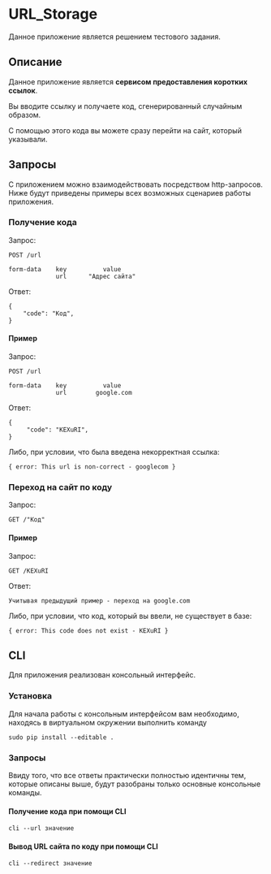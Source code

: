 # URL_Storage

Данное приложение является решением тестового задания.

## Описание

Данное приложение является **сервисом предоставления коротких ссылок**. 

Вы вводите ссылку и получаете код, сгенерированный случайным образом. 

С помощью этого кода вы можете сразу перейти на сайт, который указывали.

## Запросы

С приложением можно взаимодействовать посредством http-запросов.
Ниже будут приведены примеры всех возможных сценариев работы приложения.

### Получение кода

Запрос:

    POST /url
    
    form-data    key          value
                 url      "Адрес сайта"

Ответ:

    {
        "code": "Код",
    }

#### Пример

Запрос:

    POST /url
    
    form-data    key          value
                 url        google.com


Ответ:

    {
         "code": "KEXuRI",
    }
    
Либо, при условии, что была введена некорректная ссылка:
    
    { error: This url is non-correct - googlecom }
    
### Переход на сайт по коду

Запрос:

    GET /"Код"

#### Пример

Запрос:

    GET /KEXuRI

Ответ:

    Учитывая предыдущий пример - переход на google.com
    
Либо, при условии, что код, который вы ввели, не существует в базе:

    { error: This code does not exist - KEXuRI }



## CLI

Для приложения реализован консольный интерфейс.

### Установка

Для начала работы с консольным интерфейсом вам необходимо, 
находясь в виртуальном окружении выполнить команду

    sudo pip install --editable .

### Запросы

Ввиду того, что все ответы практически полностью идентичны тем, 
которые описаны выше, будут разобраны только основные консольные команды.

#### Получение кода при помощи CLI

    cli --url значение
    
#### Вывод URL сайта по коду при помощи CLI

    cli --redirect значение

